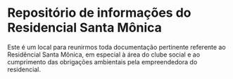 # Repositório de informações do Residencial Santa Mônica

Este é um local para reunirmos toda documentação pertinente referente ao Residêncial Santa Mônica, em especial à área do clube social e ao cumprimento das obrigações ambientais pela empreendedora do residencial.
